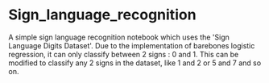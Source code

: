 # Sign_language_recognition
A simple sign language recognition notebook which uses the 'Sign Language Digits Dataset'. Due to the implementation of barebones logistic regression, it can only classify between 2 signs : 0 and 1. This can be modified to classify any 2 signs in the dataset, like 1 and 2 or 5 and 7 and so on. 
